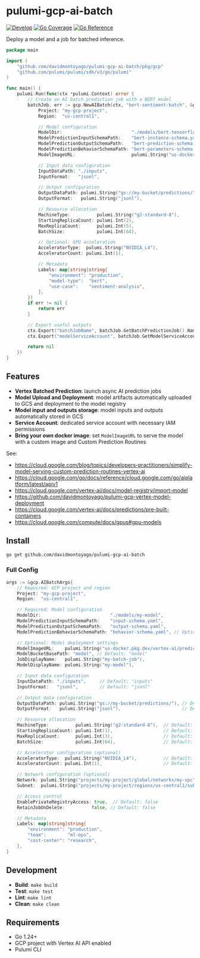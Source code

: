 # pulumi-gcp-ai-batch

[![Develop](https://github.com/davidmontoyago/pulumi-gcp-ai-batch/actions/workflows/develop.yaml/badge.svg)](https://github.com/davidmontoyago/pulumi-gcp-ai-batch/actions/workflows/develop.yaml) [![Go Coverage](https://raw.githubusercontent.com/wiki/davidmontoyago/pulumi-gcp-ai-batch/coverage.svg)](https://raw.githack.com/wiki/davidmontoyago/pulumi-gcp-ai-batch/coverage.html) [![Go Reference](https://pkg.go.dev/badge/github.com/davidmontoyago/pulumi-gcp-ai-batch.svg)](https://pkg.go.dev/github.com/davidmontoyago/pulumi-gcp-ai-batch)

Deploy a model and a job for batched inference.

```go
package main

import (
    "github.com/davidmontoyago/pulumi-gcp-ai-batch/pkg/gcp"
    "github.com/pulumi/pulumi/sdk/v3/go/pulumi"
)

func main() {
    pulumi.Run(func(ctx *pulumi.Context) error {
        // Create an AI batch prediction job with a BERT model
        batchJob, err := gcp.NewAIBatch(ctx, "bert-sentiment-batch", &gcp.AIBatchArgs{
            Project: "my-gcp-project",
            Region:  "us-central1",

            // Model configuration
            ModelDir:                          "./models/bert-tensorflow2-bert-en-uncased-l-10-h-128-a-2-v2",
            ModelPredictionInputSchemaPath:    "bert-instance-schema.yaml",
            ModelPredictionOutputSchemaPath:   "bert-prediction-schema.yaml",
            ModelPredictionBehaviorSchemaPath: "bert-parameters-schema.yaml",
            ModelImageURL:                     pulumi.String("us-docker.pkg.dev/vertex-ai/prediction/tf2-cpu.2-15:latest"),

            // Input data configuration
            InputDataPath: "./inputs",
            InputFormat:   "jsonl",

            // Output configuration
            OutputDataPath: pulumi.String("gs://my-bucket/predictions/"),
            OutputFormat:   pulumi.String("jsonl"),

            // Resource allocation
            MachineType:          pulumi.String("g2-standard-8"),
            StartingReplicaCount: pulumi.Int(2),
            MaxReplicaCount:      pulumi.Int(5),
            BatchSize:            pulumi.Int(64),

            // Optional: GPU acceleration
            AcceleratorType:  pulumi.String("NVIDIA_L4"),
            AcceleratorCount: pulumi.Int(1),

            // Metadata
            Labels: map[string]string{
                "environment": "production",
                "model-type":  "bert",
                "use-case":    "sentiment-analysis",
            },
        })
        if err != nil {
            return err
        }

        // Export useful outputs
        ctx.Export("batchJobName", batchJob.GetBatchPredictionJob().Name)
        ctx.Export("modelServiceAccount", batchJob.GetModelServiceAccount().Email)

        return nil
    })
}
```

## Features

- **Vertex Batched Prediction**: launch async AI prediction jobs
- **Model Upload and Deployment**: model artifacts automatically uploaded to GCS and deployment to the model registry
- **Model input and outputs storage**: model inputs and outputs automatically stored in GCS
- **Service Account**: dedicated service account with necessary IAM permissions
- **Bring your own docker image**: set `ModelImageURL` to serve the model with a custom image and Custom Prediction Routines

See:
- https://cloud.google.com/blog/topics/developers-practitioners/simplify-model-serving-custom-prediction-routines-vertex-ai
- https://cloud.google.com/go/docs/reference/cloud.google.com/go/aiplatform/latest/apiv1
- https://cloud.google.com/vertex-ai/docs/model-registry/import-model
- https://github.com/davidmontoyago/pulumi-gcp-vertex-model-deployment
- https://cloud.google.com/vertex-ai/docs/predictions/pre-built-containers
- https://cloud.google.com/compute/docs/gpus#gpu-models

## Install

```bash
go get github.com/davidmontoyago/pulumi-gcp-ai-batch
```

### Full Config

```go
args := &gcp.AIBatchArgs{
    // Required: GCP project and region
    Project: "my-gcp-project",
    Region:  "us-central1",

    // Required: Model configuration
    ModelDir:                          "./models/my-model",
    ModelPredictionInputSchemaPath:    "input-schema.yaml",
    ModelPredictionOutputSchemaPath:   "output-schema.yaml",
    ModelPredictionBehaviorSchemaPath: "behavior-schema.yaml", // Optional

    // Optional: Model deployment settings
    ModelImageURL:    pulumi.String("us-docker.pkg.dev/vertex-ai/prediction/tf2-cpu.2-15:latest"),
    ModelBucketBasePath: "model", // Default: "model"
    JobDisplayName:   pulumi.String("my-batch-job"),
    ModelDisplayName: pulumi.String("my-model"),

    // Input data configuration
    InputDataPath: "./inputs",     // Default: "inputs"
    InputFormat:   "jsonl",        // Default: "jsonl"

    // Output data configuration
    OutputDataPath: pulumi.String("gs://my-bucket/predictions/"), // Default: "predictions/"
    OutputFormat:   pulumi.String("jsonl"),                       // Default: "jsonl"

    // Resource allocation
    MachineType:          pulumi.String("g2-standard-8"),  // Default: "n1-standard-4"
    StartingReplicaCount: pulumi.Int(1),                   // Default: 1
    MaxReplicaCount:      pulumi.Int(3),                   // Default: 3
    BatchSize:            pulumi.Int(64),                  // Default: 0 (auto-configure)

    // Accelerator configuration (optional)
    AcceleratorType:  pulumi.String("NVIDIA_L4"),          // Default: "ACCELERATOR_TYPE_UNSPECIFIED"
    AcceleratorCount: pulumi.Int(1),                       // Default: 1

    // Network configuration (optional)
    Network: pulumi.String("projects/my-project/global/networks/my-vpc"),
    Subnet:  pulumi.String("projects/my-project/regions/us-central1/subnetworks/my-subnet"),

    // Access control
    EnablePrivateRegistryAccess: true,  // Default: false
    RetainJobOnDelete:          false, // Default: false

    // Metadata
    Labels: map[string]string{
        "environment": "production",
        "team":        "ml-ops",
        "cost-center": "research",
    },
}
```

## Development

- **Build**: `make build`
- **Test**: `make test`
- **Lint**: `make lint`
- **Clean**: `make clean`

## Requirements

- Go 1.24+
- GCP project with Vertex AI API enabled
- Pulumi CLI
